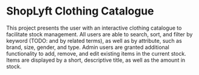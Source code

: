 # ShopLyft Clothing Catalogue
This project presents the user with an interactive clothing catalogue to facilitate stock management. All users are able to search, sort, and filter by keyword (TODO: and by related terms), as well as by attribute, such as brand, size, gender, and type. Admin users are granted additional functionality to add, remove, and edit existing items in the current stock. Items are displayed by a short, descriptive title, as well as the amount in stock.